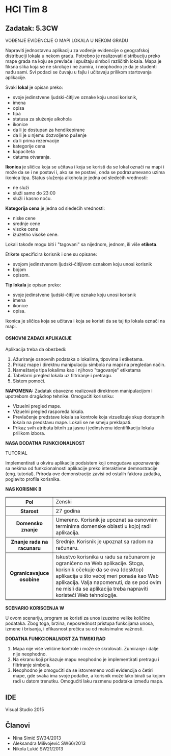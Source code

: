 ﻿# HCI Tim 8
## Zadatak: 5.3CW
VOĐENJE EVIDENCIJE O MAPI LOKALA U NEKOM GRADU

Napraviti jednostavnu aplikaciju za vođenje evidencije o geografskoj distribuciji lokala u
nekom gradu. Potrebno je realizovati distribuciju preko mape grada na koju se prevlače i spuštaju
simboli različitih lokala. Mapa je fiksna slika koja se ne skroluje i ne zumira, i neophodno je da je
studenti nađu sami. Svi podaci se čuvaju u fajlu i učitavaju prilikom startovanja aplikacije.

Svaki **lokal** je opisan preko:
* svoje jedinstvene ljudski-čitljive oznake koju unosi korisnik,
* imena 
* opisa
* tipa
* statusa za služenje alkohola
* ikonice
* da li je dostupan za hendikepirane
* da li je u njemu dozvoljeno pušenje
* da li prima rezervacije
* kategorije cena
* kapaciteta
* datuma otvaranja.

**Ikonica** je sličica koja se učitava i koja se koristi da se lokal označi na mapi i može da se i ne postavi i,
ako se ne postavi, onda se podrazumevano uzima ikonica tipa. 
Status služenja alkohola je jedna od sledećih vrednosti:
* ne služi
* služi samo do 23:00
* služi i kasno noću.

**Kategorija cena** je jedna od sledećih vrednosti: 
- niske cene
- srednje cene
- visoke cene
- izuzetno visoke cene. 
 
Lokali takođe mogu biti i "tagovani" sa nijednom, jednom, ili više **etiketa**. 

Etikete specificira korisnik i one su opisane:
- svojom jedinstvenom ljudski-čitljivom oznakom koju unosi korisnik
- bojom
- opisom.

**Tip lokala** je opisan preko:
- svoje jedinstvene ljudski-čitljive oznake koju unosi korisnik
- imena
- ikonice
- opisa. 

Ikonica je sličica koja se učitava i koja se koristi da se taj tip lokala označi na mapi.

#### OSNOVNI ZADACI APLIKACIJE

Aplikacija treba da obezbedi:

1. Ažuriranje osnovnih podataka o lokalima, tipovima i etiketama.
2. Prikaz mape i direktnu manipulaciju simbola na mapi na pregledan način.
3. Nameštanje tipa lokalima kao i njihovo "tagovanje" etiketama
4. Tabelarni pregled lokala uz filtriranje i pretragu.
5. Sistem pomoći.

**NAPOMENA:** Zadatak obavezno realizovati direktnom manipulacijom i upotrebom drag&drop
tehnike. Omogućiti korisniku:

* Vizuelni pregled mape.
* Vizuelni pregled rasporeda lokala.
* Prevlačenje predstave lokala sa kontrole koja vizuelizuje skup dostupnih lokala na predstavu
mape. Lokali se ne smeju preklapati.
* Prikaz svih atributa bitnih za jasnu i jedinstvenu identifikaciju lokala prilikom izbora.

**NASA DODATNA FUNKCIONALNOST**

TUTORIAL

Implementirati u okviru aplikacije podsistem koji omogućava upoznavanje sa nekima od
funkcionalnosti aplikacije preko interaktivne demnostracije (eng. tutorial). Priroda ove demonstracije
zavisi od ostalih faktora zadatka, poglavito profila korisnika.

**NAS KORISNIK B**

<table border="1">
    <tr>
        <th>Pol</th>
        <td>Zenski</td>
    </tr>
    <tr>
        <th>Starost</th>
        <td>27 godina</td>
    </tr>    
    <tr>
        <th>Domensko znanje</th>
        <td>Umereno. Korisnik je upoznat sa osnovnim terminima domenske oblasti u kojoj
radi aplikacija.</td>
    </tr>
      <tr>
        <th>Znanje rada na racunaru</th>
        <td>Srednje. Korisnik je upoznat sa radom na računaru.</td>
    </tr>
      <tr>
        <th>Ogranicavajuce osobine</th>
        <td>Iskustvo korisnika u radu sa računarom je ograničeno na Web aplikacije. Stoga,
korisnik očekuje da se ova (desktop) aplikacija u što većoj meri ponaša kao Web
aplikacija. Valja napomenuti, da se pod ovim ne misli da se aplikacija treba
napraviti koristeći Web tehnologije.</td>
    </tr>
</table> 

**SCENARIO KORISCENJA W**

U ovom scenariju, program se koristi za unos izuzetno velike količine podataka. Zbog toga,
brzina, neposrednost pristupa funkcijama unosa, izmene i brisanja, i efikasnost prečica su od
maksimalne važnosti.

**DODATNA FUNKCIONALNOST ZA TIMSKI RAD**

1. Mapa nije više veličine kontrole i može se skrolovati. Zumiranje i dalje nije neophodno.
2. Na ekranu koji prikazuje mapu neophodno je implementirati pretragu i filtriranje simbola.
3. Neophodno je omogućiti da se istovremeno vodi evidencija o četiri mape, gde svaka ima
svoje podatke, a korisnik može lako birati sa kojom radi u datom trenutku. Omogućiti laku
razmenu podataka između mapa.

## IDE
Visual Studio 2015

## Članovi

* Nina Simić SW34/2013
* Aleksandra Milivojević SW66/2013
* Nikola Lukić SW21/2013
